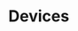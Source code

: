 # Devices



















































































































